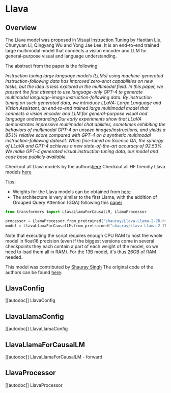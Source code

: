 <!--Copyright 2023 The HuggingFace Team. All rights reserved.

Licensed under the Apache License, Version 2.0 (the "License"); you may not use this file except in compliance with
the License. You may obtain a copy of the License at

http://www.apache.org/licenses/LICENSE-2.0

Unless required by applicable law or agreed to in writing, software distributed under the License is distributed on
an "AS IS" BASIS, WITHOUT WARRANTIES OR CONDITIONS OF ANY KIND, either express or implied. See the License for the
specific language governing permissions and limitations under the License.

⚠️ Note that this file is in Markdown but contains specific syntax for our doc-builder (similar to MDX) that may not be
rendered properly in your Markdown viewer.

-->

# Llava

## Overview

The Llava model was proposed in [Visual Instruction Tuning](https://arxiv.org/abs/2304.08485) by Haotian Liu, Chunyuan Li, Qingyang Wu and Yong Jae Lee. It is an end-to-end trained large multimodal model that connects a vision encoder and LLM for general-purpose visual and language understanding.

The abstract from the paper is the following:

*Instruction tuning large language models (LLMs) using machine-generated instruction-following data has improved zero-shot capabilities on new tasks, but the idea is less explored in the multimodal field. In this paper, we present the first attempt to use language-only GPT-4 to generate multimodal language-image instruction-following data. By instruction tuning on such generated data, we introduce LLaVA: Large Language and Vision Assistant, an end-to-end trained large multimodal model that connects a vision encoder and LLM for general-purpose visual and language understanding.Our early experiments show that LLaVA demonstrates impressive multimodel chat abilities, sometimes exhibiting the behaviors of multimodal GPT-4 on unseen images/instructions, and yields a 85.1% relative score compared with GPT-4 on a synthetic multimodal instruction-following dataset. When fine-tuned on Science QA, the synergy of LLaVA and GPT-4 achieves a new state-of-the-art accuracy of 92.53%. We make GPT-4 generated visual instruction tuning data, our model and code base publicly available.*

Checkout all Llava models by the authors[here](https://huggingface.co/models?search=llava)
Checkout all HF friendly Llava models [here](https://huggingface.co/models?search=llava-hf)

Tips:

- Weights for the Llava models can be obtained from [here](https://huggingface.co/shauray/Llava-Llama-2-7B-hf/tree/main)
- The architecture is very similar to the first Llama, with the addition of Grouped Query Attention (GQA) following this [paper](https://arxiv.org/pdf/2305.13245.pdf)

```python
from transformers import LlavaLlamaForCausalLM, LlamaProcessor

processor = LlamaProcessor.from_pretrained("shauray/Llava-Llama-2-7B-hf")
model = LlavaLlamaForCausalLM.from_pretrained("shauray/Llava-Llama-2-7B-hf")
```

Note that executing the script requires enough CPU RAM to host the whole model in float16 precision (even if the biggest versions
come in several checkpoints they each contain a part of each weight of the model, so we need to load them all in RAM). For the 13B model, it's thus 26GB of RAM needed.


This model was contributed by [Shauray Singh](https://huggingface.co/shauray) The original code of the authors can be found [here](https://github.com/haotian-liu/LLaVA).


## LlavaConfig

[[autodoc]] LlavaConfig

## LlavaLlamaConfig

[[autodoc]] LlavaLlamaConfig

## LlavaLlamaForCausalLM

[[autodoc]] LlavaLlamaForCausalLM
    - forward

## LlavaProcessor

[[autodoc]] LlavaProcessor
